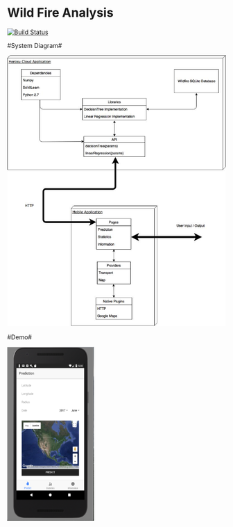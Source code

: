 # Wild Fire Analysis 

[![Build Status](https://travis-ci.org/Combinations/wfa.svg?branch=master)](https://travis-ci.org/Combinations/wfa)

#System Diagram#

![Alt text](WFA_Application_Architecture.jpg?raw=true "system diagram")

#Demo#

<img src="PredictionPage.png?raw=true" width="200" height="400">




